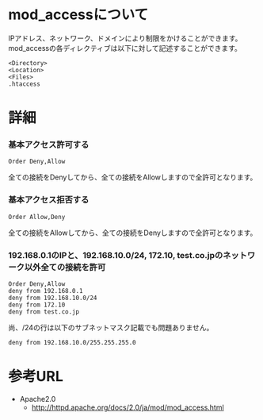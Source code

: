 # mod_accessについて
IPアドレス、ネットワーク、ドメインにより制限をかけることができます。
mod_accessの各ディレクティブは以下に対して記述することができます。
```
<Directory> 
<Location> 
<Files> 
.htaccess 
```

# 詳細
### 基本アクセス許可する
```
Order Deny,Allow
```
全ての接続をDenyしてから、全ての接続をAllowしますので全許可となります。

### 基本アクセス拒否する
```
Order Allow,Deny
```
全ての接続をAllowしてから、全ての接続をDenyしますので全許可となります。

### 192.168.0.1のIPと、192.168.10.0/24, 172.10, test.co.jpのネットワーク以外全ての接続を許可
```
Order Deny,Allow
deny from 192.168.0.1
deny from 192.168.10.0/24
deny from 172.10
deny from test.co.jp
```

尚、/24の行は以下のサブネットマスク記載でも問題ありません。
```
deny from 192.168.10.0/255.255.255.0
```

# 参考URL
- Apache2.0
  - http://httpd.apache.org/docs/2.0/ja/mod/mod_access.html
